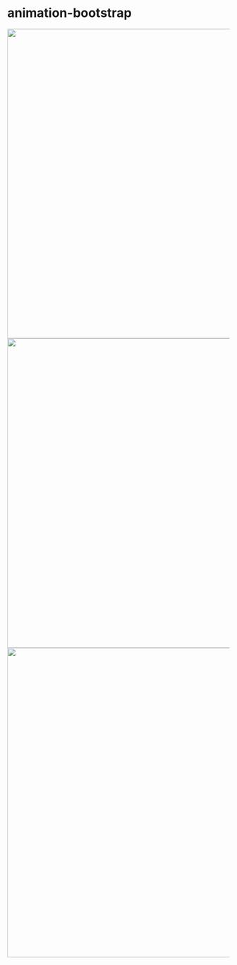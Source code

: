 # animation-bootstrap

<div align="center">
<img src="https://user-images.githubusercontent.com/105253015/193923645-8ccd53e9-6493-482c-92a8-a3a47f74e1ad.png" width="700" />
</div>

<div align="center">
<img src="https://user-images.githubusercontent.com/105253015/193923659-76d7d60a-d0ca-4f8b-a61c-117d1b2ffa08.png" width="700" />
</div>

<div align="center">
<img src="https://user-images.githubusercontent.com/105253015/193923663-096754ca-441a-4b7e-9655-a8d7209c59bd.png" width="700" />
</div>
